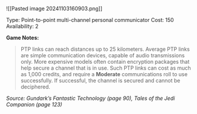 ![[Pasted image 20241103160903.png]]

Type: Point-to-point multi-channel personal communicator
Cost: 150
Availability: 2

**Game Notes:** 
> PTP links can reach distances up to 25 kilometers. Average PTP links are simple communication devices, capable of audio transmissions only. More expensive models often contain encryption packages that help secure a channel that is in use. Such PTP links can cost as much as 1,000 credits, and require a **Moderate** communications roll to use successfully. If successful, the channel is secured and cannot be deciphered.

*Source: Gundark’s Fantastic Technology (page 90), Tales of the Jedi Companion (page 123)*